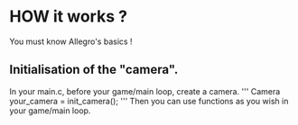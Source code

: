 # HOW it works ?

You must know Allegro's basics ! 

## Initialisation of the "camera". 
In your main.c, before your game/main loop, create a camera.
'''
Camera your_camera = init_camera();
'''
Then you can use functions as you wish in your game/main loop.
